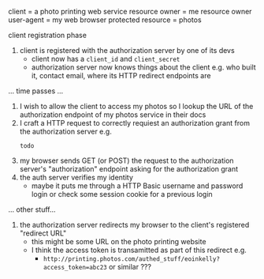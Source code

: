
client = a photo printing web service
resource owner = me
resource owner user-agent = my web browser
protected resource = photos

client registration phase
1. client is registered with the authorization server by one of its devs
    * client now has a `client_id` and `client_secret`
    * authorization server now knows things about the client e.g. who built it, contact email, where its HTTP redirect endpoints are

... time passes ...


1. I wish to allow the client to access my photos so I lookup the URL of the authorization endpoint of my photos service in their docs
1. I craft a HTTP request to correctly requiest an authorization grant from the authorization server e.g.
    ```
    todo
    ```
1. my browser sends GET (or POST) the request to the authorization server's "authorization" endpoint asking for the authorization grant
1. the auth server verifies my identity
    * maybe it puts me through a  HTTP Basic username and password login or check some session cookie for a previous login

... other stuff...

1. the authorization server redirects my browser to the client's registered "redirect URL"
    * this might be some URL on the photo printing website
    * I think the access token is transamitted as part of this redirect e.g.
        * `http://printing.photos.com/authed_stuff/eoinkelly?access_token=abc23` or similar ???
